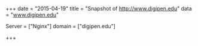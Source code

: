 
+++
date = "2015-04-19"
title = "Snapshot of http://www.digipen.edu"
data = "www.digipen.edu"

Server = ["Nginx"]
domain = ["digipen.edu"]


+++
#
